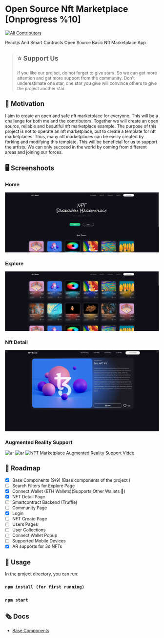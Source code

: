 # Open Source Nft Marketplace [Onprogress %10]
<!-- ALL-CONTRIBUTORS-BADGE:START - Do not remove or modify this section -->
[![All Contributors](https://img.shields.io/badge/all_contributors-5-orange.svg?style=flat-square)](#contributors-)
<!-- ALL-CONTRIBUTORS-BADGE:END -->
Reactjs And Smart Contracts Open Source Basic Nft Marketplace App

> ## ⭐ Support Us
> If you like our project, do not forget to give stars. So we can get more attention and get more support from the community. Don't underestimate one star, one  star you give will convince others to give the project another star.


## 💪 Motivation

<p>
I aim to create an open and safe nft marketplace for everyone. This will be a challenge for both me and the contributors. Together we will create an open source, reliable and beautiful nft marketplace example. The purpose of this project is not to operate an nft marketplace, but to create a template for nft marketplaces. Thus, many nft marketplaces can be easily created by forking and modifying this template. This will be beneficial for us to support the artists. We can only succeed in the world by coming from different areas and joining our forces.
</p>

## 🖥️ Screenshoots 

### Home

![](docs/images/home.png)

### Explore

![explore](docs/images/explore.png)

### Nft Detail
![detail](docs/images/nft-detail.png)

### Augmented Reality Support
![ar](https://user-images.githubusercontent.com/52113663/158027335-daa154ab-4f15-4cdb-82b8-9cabd4f415e9.png)
![ar](https://user-images.githubusercontent.com/52113663/158027735-91607437-b157-4076-996f-e0825745fbaf.png)
[![NFT Marketplace Augmented Reality Support Video](https://res.cloudinary.com/marcomontalbano/image/upload/v1647124081/video_to_markdown/images/youtube--Ch-1Hmz1NwU-c05b58ac6eb4c4700831b2b3070cd403.jpg)](https://www.youtube.com/watch?v=Ch-1Hmz1NwU "NFT Marketplace Augmented Reality Support Video")
## 🎉 Roadmap



 - [x] Base Components (9/9) (Base components of the project )
 - [ ] Search Filters for Explore Page
 - [x] Connect Wallet (ETH Wallets)(Supports Other Wallets 🚀)
 - [x] NFT Detail Page
 - [ ] Smartcontract Backend (Truffle)
 - [ ] Community Page
 - [x] Login
 - [ ] NFT Create Page
 - [ ] Users Pages
 - [ ] User Collections
 - [ ] Connect Wallet Popup
 - [ ] Supported Mobile Devices
 - [x] AR supports for 3d NFTs

## 🔮 Usage
In the project directory, you can run:

### `npm install (for first running)`
### `npm start`


## 🗞️ Docs
 - [Base Components](https://github.com/yessGlory17/nft-marketplace/blob/main/docs/design/BaseComponents.md)
